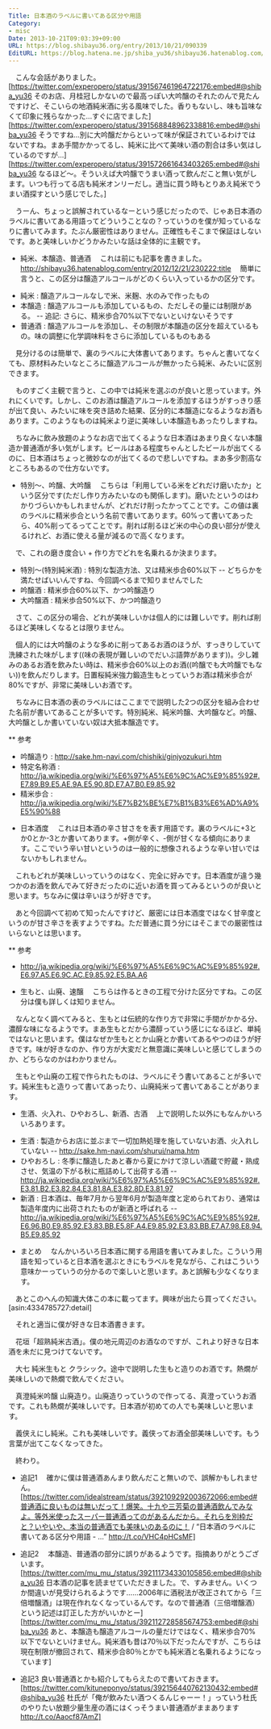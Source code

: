 ```yaml
---
Title: 日本酒のラベルに書いてある区分や用語
Category:
- misc
Date: 2013-10-21T09:03:39+09:00
URL: https://blog.shibayu36.org/entry/2013/10/21/090339
EditURL: https://blog.hatena.ne.jp/shiba_yu36/shibayu36.hatenablog.com/atom/entry/12921228815711166672
---
```


　こんな会話がありました。
[https://twitter.com/experopero/status/391567461964722176:embed#@shiba_yu36 そのお店、月桂冠しかないので最高っぽい大吟醸のそれたのんで見たんですけど、そこいらの地酒純米酒に劣る風味でした。香りもないし、味も旨味なくて印象に残らなかった...すぐに店でました]
[https://twitter.com/experopero/status/391568848962338816:embed#@shiba_yu36 そうですね...別に大吟醸だからといって味が保証されているわけではないですね。まあ手間かかってるし、純米に比べて美味い酒の割合は多い気はしているのですが...]
[https://twitter.com/experopero/status/391572661643403265:embed#@shiba_yu36 なるほど〜。そういえば大吟醸でうまい酒って飲んだこと無い気がします。いつも行ってる店も純米オンリーだし。適当に買う時もとりあえ純米でうまい酒探すという感じでした。]

　うーん、ちょっと誤解されているなーという感じだったので、じゃあ日本酒のラベルに書いてある用語ってどういうことなの？っていうのを僕が知っているなりに書いてみます。たぶん厳密性はありません。正確性もそこまで保証はしないです。あと美味しいかどうかみたいな話は全体的に主観です。


* 純米、本醸造、普通酒
　これは前にも記事を書きました。http://shibayu36.hatenablog.com/entry/2012/12/21/230222:title
　簡単に言うと、この区分は醸造アルコールがどのくらい入っているかの区分です。

- 純米 : 醸造アルコールなしで米、米麹、水のみで作ったもの
- 本醸造 : 醸造アルコールも添加しているもの、ただしその量には制限がある。
-- 追記: さらに、精米歩合70%以下でないといけないそうです
- 普通酒 : 醸造アルコールを添加し、その制限が本醸造の区分を超えているもの。味の調整に化学調味料をさらに添加しているものもある

　見分けるのは簡単で、裏のラベルに大体書いてあります。ちゃんと書いてなくても、原材料みたいなところに醸造アルコールが無かったら純米、みたいに区別できます。

　ものすごく主観で言うと、この中では純米を選ぶのが良いと思っています。外れにくいです。しかし、このお酒は醸造アルコールを添加するほうがすっきり感が出て良い、みたいに味を突き詰めた結果、区分的に本醸造になるようなお酒もあります。このようなものは純米より逆に美味しい本醸造もあったりしますね。

　ちなみに飲み放題のようなお店で出てくるような日本酒はあまり良くない本醸造か普通酒が多い気がします。ビールはある程度ちゃんとしたビールが出てくるのに、日本酒はちょっと微妙なのが出てくるので悲しいですね。まあ多少割高なところもあるので仕方ないです。


* 特別〜、吟醸、大吟醸
　こちらは「利用している米をどれだけ磨いたか」という区分です(ただし作り方みたいなのも関係します)。磨いたというのはわかりづらいかもしれませんが、どれだけ削ったかってことです。この値は裏のラベルに精米歩合という名前で書いてあります。60%って書いてあったら、40%削ってるってことです。削れば削るほど米の中心の良い部分が使えるけれど、お酒に使える量が減るので高くなります。

　で、これの磨き度合い + 作り方でどれを名乗れるか決まります。
- 特別〜(特別純米酒) : 特別な製造方法、又は精米歩合60%以下
-- どちらかを満たせばいいんですね、今回調べるまで知りませんでした
- 吟醸酒 : 精米歩合60%以下、かつ吟醸造り
- 大吟醸酒 : 精米歩合50%以下、かつ吟醸造り

　さて、この区分の場合、どれが美味しいかは個人的には難しいです。削れば削るほど美味しくなるとは限りません。

　個人的には大吟醸のような多めに削ってあるお酒のほうが、すっきりしていて洗練された味がします((味の表現が難しいのでだいぶ語弊があります))。少し雑みのあるお酒を飲みたい時は、精米歩合60%以上のお酒((吟醸でも大吟醸でもない))を飲んだりします。日置桜純米強力鍛造生もとっていうお酒は精米歩合が80%ですが、非常に美味しいお酒です。

　ちなみに日本酒の表のラベルにはここまでで説明した2つの区分を組み合わせた名前が書いてあることが多いです。特別純米、純米吟醸、大吟醸など。吟醸、大吟醸としか書いていない奴は大抵本醸造です。

** 参考
- 吟醸造り : http://sake.hm-navi.com/chishiki/ginjyozukuri.htm
- 特定名称酒 : http://ja.wikipedia.org/wiki/%E6%97%A5%E6%9C%AC%E9%85%92#.E7.89.B9.E5.AE.9A.E5.90.8D.E7.A7.B0.E9.85.92
- 精米歩合 : http://ja.wikipedia.org/wiki/%E7%B2%BE%E7%B1%B3%E6%AD%A9%E5%90%88


* 日本酒度
　これは日本酒の辛さ甘さをを表す用語です。裏のラベルに+3とか0とか-3とか書いてあります。+側が辛く、-側が甘くなる傾向にあります。ここでいう辛い甘いというのは一般的に想像されるような辛い甘いではないかもしれません。

　これもどれが美味しいっていうのはなく、完全に好みです。日本酒度が違う幾つかのお酒を飲んでみて好きだったのに近いお酒を買ってみるというのが良いと思います。ちなみに僕は辛いほうが好きです。

　あと今回調べて初めて知ったんですけど、厳密には日本酒度ではなく甘辛度というのが甘さ辛さを表すようですね。ただ普通に買う分にはそこまでの厳密性はいらないとは思います。

** 参考
- http://ja.wikipedia.org/wiki/%E6%97%A5%E6%9C%AC%E9%85%92#.E6.97.A5.E6.9C.AC.E9.85.92.E5.BA.A6


* 生もと、山廃、速醸
　こちらは作るときの工程で分けた区分ですね。この区分は僕も詳しくは知りません。

　なんとなく調べてみると、生もとは伝統的な作り方で非常に手間がかかる分、濃醇な味になるようです。まあ生もとだから濃醇っていう感じになるほど、単純ではないと思います。僕はなぜか生もととか山廃とか書いてあるやつのほうが好きです。味が好きなのか、作り方が大変だと無意識に美味しいと感じてしまうのか、どちらなのかはわかりません。

　生もとや山廃の工程で作られたものは、ラベルにそう書いてあることが多いです。純米生もと造りって書いてあったり、山廃純米って書いてあることがあります。


* 生酒、火入れ、ひやおろし、新酒、古酒
　上で説明した以外にもなんかいろいろあります。
- 生酒 : 製造からお店に並ぶまで一切加熱処理を施していないお酒、火入れしていない
-- http://sake.hm-navi.com/shurui/nama.htm
- ひやおろし : 冬季に醸造したあと春から夏にかけて涼しい酒蔵で貯蔵・熟成させ、気温の下がる秋に瓶詰めして出荷する酒
-- http://ja.wikipedia.org/wiki/%E6%97%A5%E6%9C%AC%E9%85%92#.E3.81.B2.E3.82.84.E3.81.8A.E3.82.8D.E3.81.97
- 新酒 : 日本酒は、毎年7月から翌年6月が製造年度と定められており、通常は製造年度内に出荷されたものが新酒と呼ばれる
-- http://ja.wikipedia.org/wiki/%E6%97%A5%E6%9C%AC%E9%85%92#.E6.96.B0.E9.85.92.E3.83.BB.E5.8F.A4.E9.85.92.E3.83.BB.E7.A7.98.E8.94.B5.E9.85.92


* まとめ
　なんかいろいろ日本酒に関する用語を書いてみました。こういう用語を知っていると日本酒を選ぶときにもラベルを見ながら、これはこういう意味かーっていうの分かるので楽しいと思います。あと誤解も少なくなります。

　あとこのへんの知識大体この本に載ってます。興味が出たら買ってください。
[asin:4334785727:detail]

　それと適当に僕が好きな日本酒書きます。

　花垣「超熟純米古酒」。僕の地元周辺のお酒なのですが、これより好きな日本酒を未だに見つけてないです。

　大七 純米生もと クラシック。途中で説明した生もと造りのお酒です。熱燗が美味しいので熱燗で飲んでください。

　真澄純米吟醸 山廃造り。山廃造りっていうので作ってる、真澄っていうお酒です。これも熱燗が美味しいです。日本酒が初めての人でも美味しいと思います。

　義侠えにし純米。これも美味しいです。義侠ってお酒全部美味しいです。もう言葉が出てこなくなってきた。

　終わり。


* 追記1
　確かに僕は普通酒あんまり飲んだこと無いので、誤解かもしれません。
[https://twitter.com/idealstream/status/392109292003672066:embed#普通酒に良いものは無いだって！爆笑。十九や三芳菊の普通酒飲んでみなよ。等外米使ったスーパー普通酒ってのがあるんだから。それらを別枠だと？いやいや、本当の普通酒でも美味いのあるのに！ / “日本酒のラベルに書いてある区分や用語 - …” http://t.co/VHC4pHCsMF]

* 追記2
　本醸造、普通酒の部分に誤りがあるようです。指摘ありがとうございます。
[https://twitter.com/mu_mu_/status/392111734330105856:embed#@shiba_yu36 日本酒の記事を読ませていただきました。で、すみません。いくつか間違いが見受けられるようです……2006年に酒税法が改正されてから「三倍増醸酒」は現在作れなくなっているんです。なので普通酒（三倍増醸酒）という記述は訂正した方がいいかとー]
[https://twitter.com/mu_mu_/status/392112728585674753:embed#@shiba_yu36 あと、本醸造も醸造アルコールの量だけではなく、精米歩合70%以下でないといけません。純米酒も昔は70％以下だったんですが、こちらは現在制限が撤回されて、精米歩合80％とかでも純米酒と名乗れるようになっています]

* 追記3
良い普通酒とかも紹介してもらえたので書いておきます。
[https://twitter.com/kituneponyo/status/392156440762130432:embed#@shiba_yu36 杜氏が「俺が飲みたい酒つくるんじゃーー！」っていう杜氏のやりたい放題少量生産の酒にはくっそうまい普通酒がままあります　http://t.co/Aaocf87AmZ]
